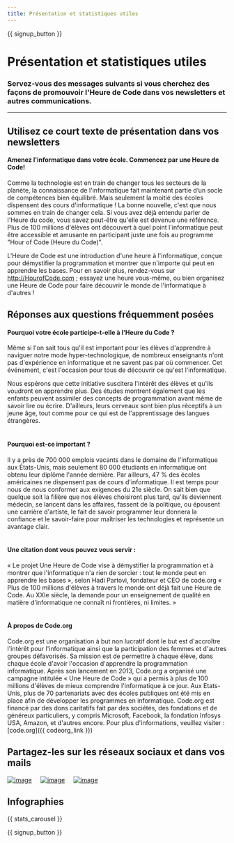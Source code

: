 ```yaml
---
title: Présentation et statistiques utiles
---
```


<a id="blurb"></a>

{{ signup_button }}

# Présentation et statistiques utiles

### Servez-vous des messages suivants si vous cherchez des façons de promouvoir l'Heure de Code dans vos newsletters et autres communications. 

* * *

## Utilisez ce court texte de présentation dans vos newsletters

#### Amenez l'informatique dans votre école. Commencez par une Heure de Code!

Comme la technologie est en train de changer tous les secteurs de la planète, la connaissance de l'informatique fait maintenant partie d’un socle de compétences bien équilibré. Mais seulement la moitié des écoles dispensent des cours d'informatique ! La bonne nouvelle, c'est que nous sommes en train de changer cela. Si vous avez déjà entendu parler de l'Heure du code, vous savez peut-être qu'elle est devenue une référence. Plus de 100 millions d'élèves ont découvert à quel point l'informatique peut être accessible et amusante en participant juste une fois au programme "Hour of Code (Heure du Code)".

L'Heure de Code est une introduction d'une heure à l'informatique, conçue pour démystifier la programmation et montrer que n'importe qui peut en apprendre les bases. Pour en savoir plus, rendez-vous sur <http://HourofCode.com> ; essayez une heure vous-même, ou bien organisez une Heure de Code pour faire découvrir le monde de l'informatique à d'autres !

## Réponses aux questions fréquemment posées

#### Pourquoi votre école participe-t-elle à l'Heure du Code ?

Même si l'on sait tous qu'il est important pour les élèves d'apprendre à naviguer notre mode hyper-technologique, de nombreux enseignants n'ont pas d'expérience en informatique et ne savent pas par où commencer. Cet événement, c'est l'occasion pour tous de découvrir ce qu'est l'informatique.

Nous espérons que cette initiative suscitera l'intérêt des élèves et qu'ils voudront en apprendre plus. Des études montrent également que les enfants peuvent assimiler des concepts de programmation avant même de savoir lire ou écrire. D'ailleurs, leurs cerveaux sont bien plus réceptifs à un jeune âge, tout comme pour ce qui est de l'apprentissage des langues étrangères. <br /> <br />

#### Pourquoi est-ce important ?

Il y a près de 700 000 emplois vacants dans le domaine de l'informatique aux États-Unis, mais seulement 80 000 étudiants en informatique ont obtenu leur diplôme l'année dernière. Par ailleurs, 47 % des écoles américaines ne dispensent pas de cours d'informatique. Il est temps pour nous de nous conformer aux exigences du 21e siècle. On sait bien que quelque soit la filière que nos élèves choisiront plus tard, qu'ils deviennent médecin, se lancent dans les affaires, fassent de la politique, ou épousent une carrière d'artiste, le fait de savoir programmer leur donnera la confiance et le savoir-faire pour maîtriser les technologies et représente un avantage clair. <br /> <br />

#### Une citation dont vous pouvez vous servir :

« Le projet Une Heure de Code vise à démystifier la programmation et à montrer que l'informatique n'a rien de sorcier : tout le monde peut en apprendre les bases », selon Hadi Partovi, fondateur et CEO de code.org « Plus de 100 millions d'élèves à travers le monde ont déjà fait une Heure de Code. Au XXIe siècle, la demande pour un enseignement de qualité en matière d'informatique ne connaît ni frontières, ni limites. » <br /> <br />

#### À propos de Code.org

Code.org est une organisation à but non lucratif dont le but est d'accroître l'intérêt pour l'informatique ainsi que la participation des femmes et d'autres groupes défavorisés. Sa mission est de permettre à chaque élève, dans chaque école d'avoir l'occasion d'apprendre la programmation informatique. Après son lancement en 2013, Code.org a organisé une campagne intitulée « Une Heure de Code » qui a permis à plus de 100 millions d'élèves de mieux comprendre l'informatique à ce jour. Aux Etats-Unis, plus de 70 partenariats avec des écoles publiques ont été mis en place afin de développer les programmes en informatique. Code.org est financé par des dons caritatifs fait par des sociétés, des fondations et de généreux particuliers, y compris Microsoft, Facebook, la fondation Infosys USA, Amazon, et d'autres encore. Pour plus d'informations, veuillez visiter : [code.org]({{ codeorg_link }})

## Partagez-les sur les réseaux sociaux et dans vos mails

[![image](/images/social-media/fit-250/social-1.png)](/images/social-media/social-1.png)&nbsp;&nbsp;&nbsp;&nbsp; [![image](/images/social-media/fit-250/social-2.png)](/images/social-media/social-2.png)&nbsp;&nbsp;&nbsp;&nbsp; [![image](/images/social-media/fit-250/social-3.png)](/images/social-media/social-3.png)&nbsp;&nbsp;&nbsp;&nbsp;

<a id="infographics"></a>

## Infographies

{{ stats_carousel }}

{{ signup_button }}